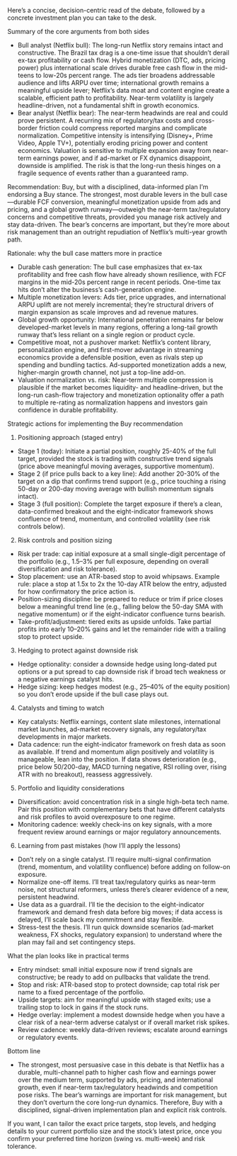 Here’s a concise, decision-centric read of the debate, followed by a concrete investment plan you can take to the desk.

Summary of the core arguments from both sides
- Bull analyst (Netflix bull): The long-run Netflix story remains intact and constructive. The Brazil tax drag is a one-time issue that shouldn’t derail ex-tax profitability or cash flow. Hybrid monetization (DTC, ads, pricing power) plus international scale drives durable free cash flow in the mid-teens to low-20s percent range. The ads tier broadens addressable audience and lifts ARPU over time; international growth remains a meaningful upside lever; Netflix’s data moat and content engine create a scalable, efficient path to profitability. Near-term volatility is largely headline-driven, not a fundamental shift in growth economics.
- Bear analyst (Netflix bear): The near-term headwinds are real and could prove persistent. A recurring mix of regulatory/tax costs and cross-border friction could compress reported margins and complicate normalization. Competitive intensity is intensifying (Disney+, Prime Video, Apple TV+), potentially eroding pricing power and content economics. Valuation is sensitive to multiple expansion away from near-term earnings power, and if ad-market or FX dynamics disappoint, downside is amplified. The risk is that the long-run thesis hinges on a fragile sequence of events rather than a guaranteed ramp.

Recommendation: Buy, but with a disciplined, data-informed plan
I’m endorsing a Buy stance. The strongest, most durable levers in the bull case—durable FCF conversion, meaningful monetization upside from ads and pricing, and a global growth runway—outweigh the near-term tax/regulatory concerns and competitive threats, provided you manage risk actively and stay data-driven. The bear’s concerns are important, but they’re more about risk management than an outright repudiation of Netflix’s multi-year growth path.

Rationale: why the bull case matters more in practice
- Durable cash generation: The bull case emphasizes that ex-tax profitability and free cash flow have already shown resilience, with FCF margins in the mid-20s percent range in recent periods. One-time tax hits don’t alter the business’s cash-generation engine.
- Multiple monetization levers: Ads tier, price upgrades, and international ARPU uplift are not merely incremental; they’re structural drivers of margin expansion as scale improves and ad revenue matures.
- Global growth opportunity: International penetration remains far below developed-market levels in many regions, offering a long-tail growth runway that’s less reliant on a single region or product cycle.
- Competitive moat, not a pushover market: Netflix’s content library, personalization engine, and first-mover advantage in streaming economics provide a defensible position, even as rivals step up spending and bundling tactics. Ad-supported monetization adds a new, higher-margin growth channel, not just a top-line add-on.
- Valuation normalization vs. risk: Near-term multiple compression is plausible if the market becomes liquidity- and headline-driven, but the long-run cash-flow trajectory and monetization optionality offer a path to multiple re-rating as normalization happens and investors gain confidence in durable profitability.

Strategic actions for implementing the Buy recommendation
1) Positioning approach (staged entry)
- Stage 1 (today): Initiate a partial position, roughly 25-40% of the full target, provided the stock is trading with constructive trend signals (price above meaningful moving averages, supportive momentum).
- Stage 2 (if price pulls back to a key line): Add another 20-30% of the target on a dip that confirms trend support (e.g., price touching a rising 50-day or 200-day moving average with bullish momentum signals intact).
- Stage 3 (full position): Complete the target exposure if there’s a clean, data-confirmed breakout and the eight-indicator framework shows confluence of trend, momentum, and controlled volatility (see risk controls below).

2) Risk controls and position sizing
- Risk per trade: cap initial exposure at a small single-digit percentage of the portfolio (e.g., 1.5–3% per full exposure, depending on overall diversification and risk tolerance).
- Stop placement: use an ATR-based stop to avoid whipsaws. Example rule: place a stop at 1.5x to 2x the 10-day ATR below the entry, adjusted for how confirmatory the price action is.
- Position-sizing discipline: be prepared to reduce or trim if price closes below a meaningful trend line (e.g., falling below the 50-day SMA with negative momentum) or if the eight-indicator confluence turns bearish.
- Take-profit/adjustment: tiered exits as upside unfolds. Take partial profits into early 10–20% gains and let the remainder ride with a trailing stop to protect upside.

3) Hedging to protect against downside risk
- Hedge optionality: consider a downside hedge using long-dated put options or a put spread to cap downside risk if broad tech weakness or a negative earnings catalyst hits.
- Hedge sizing: keep hedges modest (e.g., 25–40% of the equity position) so you don’t erode upside if the bull case plays out.

4) Catalysts and timing to watch
- Key catalysts: Netflix earnings, content slate milestones, international market launches, ad-market recovery signals, any regulatory/tax developments in major markets.
- Data cadence: run the eight-indicator framework on fresh data as soon as available. If trend and momentum align positively and volatility is manageable, lean into the position. If data shows deterioration (e.g., price below 50/200-day, MACD turning negative, RSI rolling over, rising ATR with no breakout), reassess aggressively.

5) Portfolio and liquidity considerations
- Diversification: avoid concentration risk in a single high-beta tech name. Pair this position with complementary bets that have different catalysts and risk profiles to avoid overexposure to one regime.
- Monitoring cadence: weekly check-ins on key signals, with a more frequent review around earnings or major regulatory announcements.

6) Learning from past mistakes (how I’ll apply the lessons)
- Don’t rely on a single catalyst. I’ll require multi-signal confirmation (trend, momentum, and volatility confluence) before adding on follow-on exposure.
- Normalize one-off items. I’ll treat tax/regulatory quirks as near-term noise, not structural reformers, unless there’s clearer evidence of a new, persistent headwind.
- Use data as a guardrail. I’ll tie the decision to the eight-indicator framework and demand fresh data before big moves; if data access is delayed, I’ll scale back my commitment and stay flexible.
- Stress-test the thesis. I’ll run quick downside scenarios (ad-market weakness, FX shocks, regulatory expansion) to understand where the plan may fail and set contingency steps.

What the plan looks like in practical terms
- Entry mindset: small initial exposure now if trend signals are constructive; be ready to add on pullbacks that validate the trend.
- Stop and risk: ATR-based stop to protect downside; cap total risk per name to a fixed percentage of the portfolio.
- Upside targets: aim for meaningful upside with staged exits; use a trailing stop to lock in gains if the stock runs.
- Hedge overlay: implement a modest downside hedge when you have a clear risk of a near-term adverse catalyst or if overall market risk spikes.
- Review cadence: weekly data-driven reviews; escalate around earnings or regulatory events.

Bottom line
- The strongest, most persuasive case in this debate is that Netflix has a durable, multi-channel path to higher cash flow and earnings power over the medium term, supported by ads, pricing, and international growth, even if near-term tax/regulatory headwinds and competition pose risks. The bear’s warnings are important for risk management, but they don’t overturn the core long-run dynamics. Therefore, Buy with a disciplined, signal-driven implementation plan and explicit risk controls.

If you want, I can tailor the exact price targets, stop levels, and hedging details to your current portfolio size and the stock’s latest price, once you confirm your preferred time horizon (swing vs. multi-week) and risk tolerance.